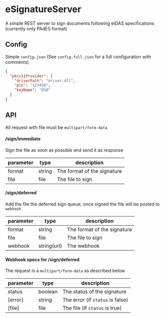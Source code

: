 # eSignatureServer

A simple REST server to sign documents following eIDAS specifications (currently only PAdES format)

## Config

Simple `config.json` (See `config.full.json` for a full configuration with comments)

```json
{
  "pkcs11Provider": {
    "driverPath": "driver.dll",
    "pin": "123456",
    "keyName": "DS0"
  }
}
```

## API

All request with file must be `multipart/form-data`

#### /sign/immediate

Sign the file as soon as possible and send it as response

| parameter | type   | description                 |
|-----------|--------|-----------------------------|
| format    | string | The format of the signature |
| file      | file   | The file to sign            |



#### /sign/deferred

Add the file the deferred sign queue, once signed the file will be posted to `webhook`

| parameter | type        | description                 |
|-----------|-------------|-----------------------------|
| format    | string      | The format of the signature |
| file      | file        | The file to sign            |
| webhook   | string(url) | The webhook                 |


#### Webhook specs for /sign/deferred

The request is a `multipart/form-data` as described below

| parameter | type    | description                      |
|-----------|---------|----------------------------------|
| status    | boolean | The status of the signature      |
| [error]   | string  | The error (if `status` is false) |
| [file]    | file    | The file (if `status` is true)   |
